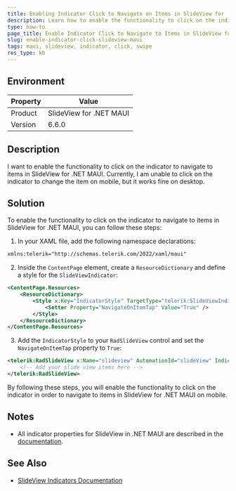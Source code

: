 ```yaml
---
title: Enabling Indicator Click to Navigate on Items in SlideView for .NET MAUI
description: Learn how to enable the functionality to click on the indicator to navigate to items in SlideView for .NET MAUI.
type: how-to
page_title: Enable Indicator Click to Navigate to Items in SlideView for .NET MAUI
slug: enable-indicator-click-slideview-maui
tags: maui, slideview, indicator, click, swipe
res_type: kb
---
```


## Environment

| Property | Value |
|----------|-------|
| Product  | SlideView for .NET MAUI |
| Version  | 6.6.0 |

## Description

I want to enable the functionality to click on the indicator to navigate to items in SlideView for .NET MAUI. Currently, I am unable to click on the indicator to change the item on mobile, but it works fine on desktop.

## Solution

To enable the functionality to click on the indicator to navigate to items in SlideView for .NET MAUI, you can follow these steps:

1. In your XAML file, add the following namespace declarations:

```xml
xmlns:telerik="http://schemas.telerik.com/2022/xaml/maui"
```

2. Inside the `ContentPage` element, create a `ResourceDictionary` and define a style for the `SlideViewIndicator`:

```xml
<ContentPage.Resources>
    <ResourceDictionary>
        <Style x:Key="IndicatorStyle" TargetType="telerik:SlideViewIndicator">
            <Setter Property="NavigateOnItemTap" Value="True" />
        </Style>
    </ResourceDictionary>
</ContentPage.Resources>
```

3. Add the `IndicatorStyle` to your `RadSlideView` control and set the `NavigateOnItemTap` property to `True`:

```xml
<telerik:RadSlideView x:Name="slideview" AutomationId="slideView" IndicatorStyle="{StaticResource IndicatorStyle}">
    <!-- Add your slide view items here -->
</telerik:RadSlideView>
```

By following these steps, you will enable the functionality to click on the indicator in order to navigate to items in SlideView for .NET MAUI on mobile.

## Notes

- All indicator properties for SlideView in .NET MAUI are described in the [documentation](https://docs.telerik.com/devtools/maui/controls/slideview/indicators).

## See Also

- [SlideView Indicators Documentation](https://docs.telerik.com/devtools/maui/controls/slideview/indicators)
